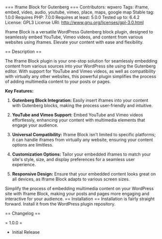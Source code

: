 === Iframe Block for Gutenberg ===
Contributors: wpxero
Tags:  iframe, embed, video, audio, youtube, vimeo, place, maps, google map
Stable tag: 1.0.0
Requires PHP: 7.0.0
Requires at least: 5.0.0
Tested up to: 6.4.2
License: GPL3
License URI: http://www.gnu.org/licenses/gpl-3.0.html

Iframe Block is a versatile WordPress Gutenberg block plugin, designed to seamlessly embed YouTube, Vimeo videos, and content from various websites using iframes. Elevate your content with ease and flexibility.

== Description ==

The Iframe Block plugin is your one-stop solution for seamlessly embedding content from various sources into your WordPress site using the Gutenberg editor. With support for YouTube and Vimeo videos, as well as compatibility with virtually any other websites, this powerful plugin simplifies the process of adding multimedia content to your posts or pages.

**Key Features:**

1. **Gutenberg Block Integration:** Easily insert iframes into your content with Gutenberg blocks, making the process user-friendly and intuitive.

2. **YouTube and Vimeo Support:** Embed YouTube and Vimeo videos effortlessly, enhancing your content with multimedia elements that engage your audience.

3. **Universal Compatibility:** Iframe Block isn't limited to specific platforms; it can handle iframes from virtually any website, ensuring your content options are limitless.

4. **Customization Options:** Tailor your embedded iframes to match your site's style, size, and display preferences for a seamless user experience.

5. **Responsive Design:** Ensure that your embedded content looks great on all devices, as Iframe Block adapts to various screen sizes.

Simplify the process of embedding multimedia content on your WordPress site with Iframe Block, making your posts and pages more engaging and interactive for your audience.
== Installation ==
Installation is fairly straight forward. Install it from the WordPress plugin repository.


== Changelog ==

= 1.0.0 =
* Initial Release
